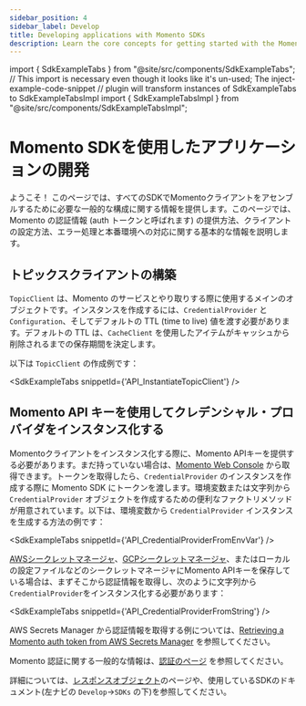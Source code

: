 ```yaml
---
sidebar_position: 4
sidebar_label: Develop
title: Developing applications with Momento SDKs
description: Learn the core concepts for getting started with the Momento SDKs.
---
```


import { SdkExampleTabs } from "@site/src/components/SdkExampleTabs";
// This import is necessary even though it looks like it's un-used; The inject-example-code-snippet
// plugin will transform instances of SdkExampleTabs to SdkExampleTabsImpl
import { SdkExampleTabsImpl } from "@site/src/components/SdkExampleTabsImpl";

# Momento SDKを使用したアプリケーションの開発

ようこそ！ このページでは、すべてのSDKでMomentoクライアントをアセンブルするために必要な一般的な構成に関する情報を提供します。このページでは、Momento の認証情報 (auth トークンと呼ばれます) の提供方法、クライアントの設定方法、エラー処理と本番環境への対応に関する基本的な情報を説明します。

## トピックスクライアントの構築

`TopicClient` は、Momento のサービスとやり取りする際に使用するメインのオブジェクトです。インスタンスを作成するには、`CredentialProvider` と `Configuration`、そしてデフォルトの TTL (time to live) 値を渡す必要があります。デフォルトの TTL は、`CacheClient` を使用したアイテムがキャッシュから削除されるまでの保存期間を決定します。

以下は `TopicClient` の作成例です：

<SdkExampleTabs snippetId={'API_InstantiateTopicClient'} />

## Momento API キーを使用してクレデンシャル・プロバイダをインスタンス化する

Momentoクライアントをインスタンス化する際に、Momento APIキーを提供する必要があります。まだ持っていない場合は、[Momento Web Console](https://console.gomomento.com/) から取得できます。トークンを取得したら、`CredentialProvider` のインスタンスを作成する際に Momento SDK にトークンを渡します。環境変数または文字列から `CredentialProvider` オブジェクトを作成するための便利なファクトリメソッドが用意されています。以下は、環境変数から `CredentialProvider` インスタンスを生成する方法の例です：

<SdkExampleTabs snippetId={'API_CredentialProviderFromEnvVar'} />

[AWSシークレットマネージャ](https://aws.amazon.com/secrets-manager/)、[GCPシークレットマネージャ](https://cloud.google.com/secret-manager)、またはローカルの設定ファイルなどのシークレットマネージャにMomento APIキーを保存している場合は、まずそこから認証情報を取得し、次のように文字列から`CredentialProvider`をインスタンス化する必要があります：

<SdkExampleTabs snippetId={'API_CredentialProviderFromString'} />

AWS Secrets Manager から認証情報を取得する例については、[Retrieving a Momento auth token from AWS Secrets Manager](/topics/integrations/aws-secrets-manager) を参照してください。

Momento 認証に関する一般的な情報は、[認証のページ](/topics/develop/authentication) を参照してください。

詳細については、[レスポンスオブジェクト](/topics/api-reference/response-objects)のページや、使用しているSDKのドキュメント(左ナビの `Develop`->`SDKs` の下)を参照してください。

